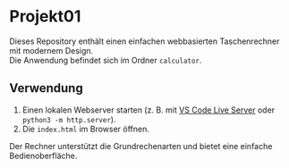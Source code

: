# Projekt01

Dieses Repository enthält einen einfachen webbasierten Taschenrechner mit modernem Design.  
Die Anwendung befindet sich im Ordner `calculator`.

## Verwendung

1. Einen lokalen Webserver starten (z. B. mit [VS Code Live Server](https://marketplace.visualstudio.com/items?itemName=ritwickdey.LiveServer) oder `python3 -m http.server`).
2. Die `index.html` im Browser öffnen.

Der Rechner unterstützt die Grundrechenarten und bietet eine einfache Bedienoberfläche.

